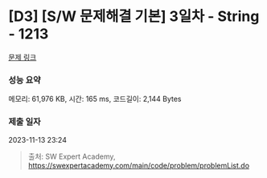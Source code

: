 # [D3] [S/W 문제해결 기본] 3일차 - String - 1213 

[문제 링크](https://swexpertacademy.com/main/code/problem/problemDetail.do?contestProbId=AV14P0c6AAUCFAYi) 

### 성능 요약

메모리: 61,976 KB, 시간: 165 ms, 코드길이: 2,144 Bytes

### 제출 일자

2023-11-13 23:24



> 출처: SW Expert Academy, https://swexpertacademy.com/main/code/problem/problemList.do